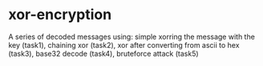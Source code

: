 # xor-encryption
A series of decoded messages using: simple xorring the message with the key (task1), chaining xor (task2), xor after converting from ascii to hex (task3), base32 decode (task4), bruteforce attack (task5)
